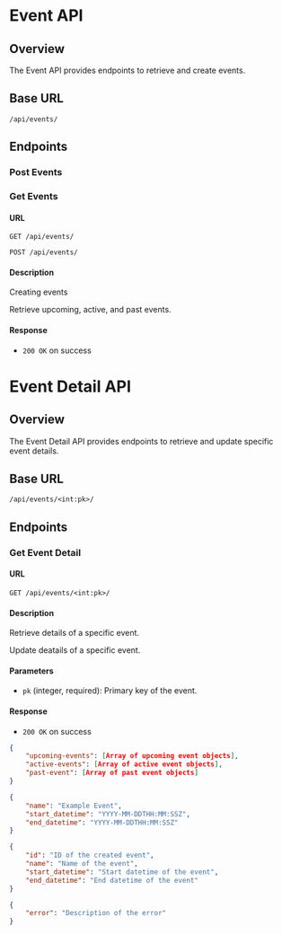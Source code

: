 # Event API

## Overview

The Event API provides endpoints to retrieve and create events.

## Base URL

`/api/events/`

## Endpoints

### Post Events

### Get Events

#### URL

`GET /api/events/`

`POST /api/events/`

#### Description

Creating events

Retrieve upcoming, active, and past events.

#### Response

- `200 OK` on success




# Event Detail API

## Overview

The Event Detail API provides endpoints to retrieve and update specific event details.

## Base URL

`/api/events/<int:pk>/`

## Endpoints

### Get Event Detail

#### URL

`GET /api/events/<int:pk>/`

#### Description

Retrieve details of a specific event.

Update deatails of a specific event.

#### Parameters

- `pk` (integer, required): Primary key of the event.

#### Response

- `200 OK` on success


```json
{
    "upcoming-events": [Array of upcoming event objects],
    "active-events": [Array of active event objects],
    "past-event": [Array of past event objects]
}

{
    "name": "Example Event",
    "start_datetime": "YYYY-MM-DDTHH:MM:SSZ",
    "end_datetime": "YYYY-MM-DDTHH:MM:SSZ"
}

{
    "id": "ID of the created event",
    "name": "Name of the event",
    "start_datetime": "Start datetime of the event",
    "end_datetime": "End datetime of the event"
}

{
    "error": "Description of the error"
}




